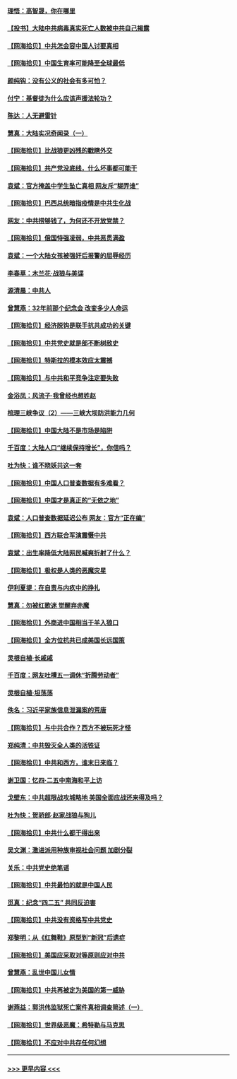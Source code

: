 #### [理悟：高智晟，你在哪里](../pages/nsc993/n12953115.md?t=05161601) 
#### [【投书】大陆中共病毒真实死亡人数被中共自己揭露](../pages/nsc993/n12953050.md?t=05161601) 
#### [【网海拾贝】中共怎会容中国人讨要真相](../pages/nsc993/n12952161.md?t=05161601) 
#### [【网海拾贝】中国生育率可能降至全球最低](../pages/nsc993/n12948793.md?t=05161601) 
#### [颜纯钩：没有公义的社会有多可怕？](../pages/nsc993/n12947626.md?t=05161601) 
#### [付宁：基督徒为什么应该声援法轮功？](../pages/nsc993/n12947233.md?t=05161601) 
#### [陈达：人无避雷针](../pages/nsc993/n12947098.md?t=05161601) 
#### [慧真：大陆实况奇闻录（一）](../pages/nsc993/n12945811.md?t=05161601) 
#### [【网海拾贝】比战狼更凶残的戳瞎外交](../pages/nsc993/n12945717.md?t=05161601) 
#### [【网海拾贝】共产党没底线，什么坏事都可能干](../pages/nsc993/n12942090.md?t=05161601) 
#### [袁斌：官方掩盖中学生坠亡真相 网友斥“糊弄谁”](../pages/nsc993/n12942029.md?t=05161601) 
#### [【网海拾贝】巴西总统暗指疫情是中共生化战](../pages/nsc993/n12938999.md?t=05161601) 
#### [网友：中共捞够钱了，为何还不开放党禁？](../pages/nsc993/n12938952.md?t=05161601) 
#### [【网海拾贝】俄国恃强凌弱，中共恶贯满盈](../pages/nsc993/n12936626.md?t=05161601) 
#### [袁斌：一个大陆女孩被强奸后报警的屈辱经历](../pages/nsc993/n12936547.md?t=05161601) 
#### [李春草：木兰花·战狼与美谍](../pages/nsc993/n12935995.md?t=05161601) 
#### [源清晨：中共人](../pages/nsc993/n12935589.md?t=05161601) 
#### [曾慧燕：32年前那个纪念会 改变多少人命运](../pages/nsc993/n12934233.md?t=05161601) 
#### [【网海拾贝】经济脱钩是联手抗共成功的关键](../pages/nsc993/n12934176.md?t=05161601) 
#### [【网海拾贝】中共党史就是部不断树敌史](../pages/nsc993/n12932844.md?t=05161601) 
#### [【网海拾贝】特斯拉的模本效应太震撼](../pages/nsc993/n12925626.md?t=05161601) 
#### [【网海拾贝】与中共和平竞争注定要失败](../pages/nsc993/n12923326.md?t=05161601) 
#### [金浴凤：风流子‧我曾经也想姓赵](../pages/nsc993/n12920911.md?t=05161601) 
#### [梳理三峡争议（2）——三峡大坝防洪能力几何](../pages/nsc993/n12920173.md?t=05161601) 
#### [【网海拾贝】中国大陆不是市场是陷阱](../pages/nsc993/n12920143.md?t=05161601) 
#### [千百度：大陆人口“继续保持增长”，你信吗？](../pages/nsc993/n12918946.md?t=05161601) 
#### [吐为快：谁不晓妖共这一套](../pages/nsc993/n12918941.md?t=05161601) 
#### [【网海拾贝】中国人口普查数据有多难看？](../pages/nsc993/n12917822.md?t=05161601) 
#### [【网海拾贝】中国才是真正的“无依之地”](../pages/nsc993/n12915845.md?t=05161601) 
#### [袁斌：人口普查数据延迟公布 网友：官方“正在编”](../pages/nsc993/n12915748.md?t=05161601) 
#### [【网海拾贝】西方联合军演震慑中共](../pages/nsc993/n12913466.md?t=05161601) 
#### [袁斌：出生率降低大陆网民喊爽折射了什么？](../pages/nsc993/n12913365.md?t=05161601) 
#### [【网海拾贝】极权是人类的恶魔灾星](../pages/nsc993/n12910697.md?t=05161601) 
#### [伊利夏提：在自责与内疚中的挣扎](../pages/nsc993/n12910493.md?t=05161601) 
#### [慧真：勿被红歌迷 觉醒弃赤魔](../pages/nsc993/n12910485.md?t=05161601) 
#### [【网海拾贝】外商进中国相当于羊入狼口](../pages/nsc993/n12908274.md?t=05161601) 
#### [【网海拾贝】全方位抗共已成美国长远国策](../pages/nsc993/n12906878.md?t=05161601) 
#### [灵根自植‧长戚戚](../pages/nsc993/n12905585.md?t=05161601) 
#### [千百度：网友吐槽五一调休“折腾劳动者”](../pages/nsc993/n12905934.md?t=05161601) 
#### [灵根自植‧坦荡荡](../pages/nsc993/n12905562.md?t=05161601) 
#### [佚名：习近平家族信息泄漏案的荒唐](../pages/nsc993/n12904705.md?t=05161601) 
#### [【网海拾贝】与中共合作？西方不被玩死才怪](../pages/nsc993/n12903873.md?t=05161601) 
#### [郑纯清：中共毁灭全人类的活铁证](../pages/nsc993/n12903785.md?t=05161601) 
#### [【网海拾贝】中共和西方，谁末日来临？](../pages/nsc993/n12903482.md?t=05161601) 
#### [谢卫国：忆四‧二五中南海和平上访](../pages/nsc993/n12902192.md?t=05161601) 
#### [戈壁东：中共超限战攻城略地 美国全面应战还来得及吗？](../pages/nsc993/n12902297.md?t=05161601) 
#### [吐为快：贺骄郎‧赵家战狼与狗儿](../pages/nsc993/n12902280.md?t=05161601) 
#### [【网海拾贝】中共什么都干得出来](../pages/nsc993/n12897500.md?t=05161601) 
#### [吴文渊：激进派用种族审视社会问题 加剧分裂](../pages/nsc993/n12893881.md?t=05161601) 
#### [关乐：中共党史绝笔谣](../pages/nsc993/n12897270.md?t=05161601) 
#### [【网海拾贝】中共最怕的就是中国人民](../pages/nsc993/n12894705.md?t=05161601) 
#### [觅真：纪念“四二五” 共同反迫害](../pages/nsc993/n12894553.md?t=05161601) 
#### [【网海拾贝】中共没有资格写中共党史](../pages/nsc993/n12892231.md?t=05161601) 
#### [郑黎明：从《红舞鞋》原型到“新冠”后遗症](../pages/nsc993/n12890469.md?t=05161601) 
#### [【网海拾贝】美国应采取对等原则应对中共](../pages/nsc993/n12889176.md?t=05161601) 
#### [曾慧燕：乱世中国儿女情](../pages/nsc993/n12887931.md?t=05161601) 
#### [【网海拾贝】中共再被定为美国的第一威胁](../pages/nsc993/n12887580.md?t=05161601) 
#### [谢燕益：郭洪伟监狱死亡案件真相调查简述（一）](../pages/nsc993/n12885648.md?t=05161601) 
#### [【网海拾贝】世界级恶魔：希特勒与马克思](../pages/nsc993/n12884062.md?t=05161601) 
#### [【网海拾贝】不应对中共存任何幻想](../pages/nsc993/n12881460.md?t=05161601) 

----
#### [ >>> 更早内容 <<< ](../indexes/nsc993-earlier.md)
